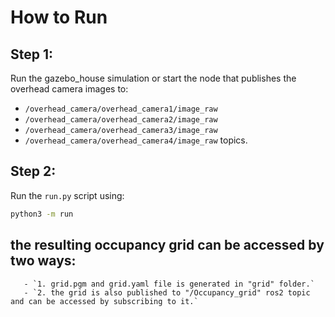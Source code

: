 # How to Run

## Step 1:
  Run the gazebo_house simulation or start the node that publishes the overhead camera images to:
  - `/overhead_camera/overhead_camera1/image_raw`
  - `/overhead_camera/overhead_camera2/image_raw`
  - `/overhead_camera/overhead_camera3/image_raw`
  - `/overhead_camera/overhead_camera4/image_raw` topics.

## Step 2:
  Run the `run.py` script using:
  ```sh
  python3 -m run
  ```

## the resulting occupancy grid can be accessed by two ways:
       - `1. grid.pgm and grid.yaml file is generated in "grid" folder.`
       - `2. the grid is also published to "/Occupancy_grid" ros2 topic and can be accessed by subscribing to it.`
